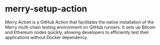 # merry-setup-action
Merry Action is a GitHub Action that facilitates the native installation of the Merry multi-chain testing environment on GitHub runners. It sets up Bitcoin and Ethereum nodes quickly, allowing developers to efficiently test their applications without Docker dependency.

